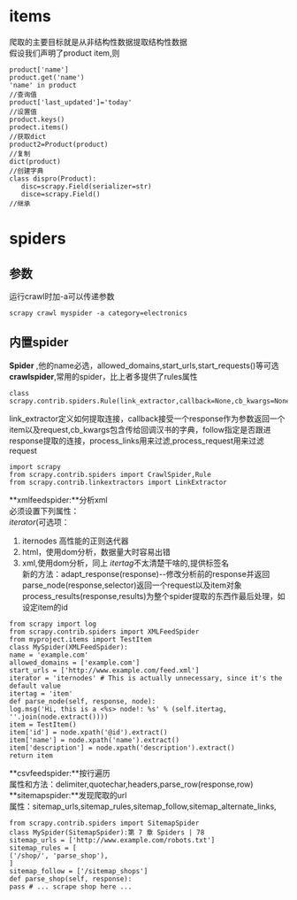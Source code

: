 # items
爬取的主要目标就是从非结构性数据提取结构性数据     
假设我们声明了product item,则  
```
product['name']
product.get('name')
'name' in product
//查询值
product['last_updated']='today'
//设置值
product.keys()
prodect.items()
//获取dict
product2=Product(product)
//复制
dict(product)
//创建字典
class dispro(Product):
   disc=scrapy.Field(serializer=str)
   disce=scrapy.Field()
//继承

```
# spiders
## 参数
运行crawl时加-a可以传递参数
```
scrapy crawl myspider -a category=electronics
```
## 内置spider
**Spider** ,他的name必选，allowed_domains,start_urls,start_requests()等可选    
**crawlspider**,常用的spider，比上者多提供了rules属性
```
class scrapy.contrib.spiders.Rule(link_extractor,callback=None,cb_kwargs=None,follow=None,process_links=None,process_request=None)
```
link_extractor定义如何提取连接，callback接受一个response作为参数返回一个item以及request,cb_kwargs包含传给回调汉书的字典，follow指定是否跟进response提取的连接，process_links用来过滤,process_request用来过滤request
```
import scrapy
from scrapy.contrib.spiders import CrawlSpider,Rule
from scrapy.contrib.linkextractors import LinkExtractor
```
**xmlfeedspider:**分析xml     
必须设置下列属性：     
*iterator*(可选项：  
1. iternodes 高性能的正则迭代器
2. html，使用dom分析，数据量大时容易出错
3. xml,使用dom分析，同上
*itertag*不太清楚干啥的,提供标签名     
新的方法：adapt_response(response)--修改分析前的response并返回     
parse_node(response,selector)返回一个request以及item对象     
process_results(response,results)为整个spider提取的东西作最后处理，如设定item的id    
```
from scrapy import log
from scrapy.contrib.spiders import XMLFeedSpider
from myproject.items import TestItem
class MySpider(XMLFeedSpider):
name = 'example.com'
allowed_domains = ['example.com']
start_urls = ['http://www.example.com/feed.xml']
iterator = 'iternodes' # This is actually unnecessary, since it's the default value
itertag = 'item'
def parse_node(self, response, node):
log.msg('Hi, this is a <%s> node!: %s' % (self.itertag, ''.join(node.extract())))
item = TestItem()
item['id'] = node.xpath('@id').extract()
item['name'] = node.xpath('name').extract()
item['description'] = node.xpath('description').extract()
return item
```
**csvfeedspider:**按行遍历   
属性和方法：delimiter,quotechar,headers,parse_row(response,row)   
**sitemapspider:**发现爬取的url   
属性：sitemap_urls,sitemap_rules,sitemap_follow,sitemap_alternate_links,
```
from scrapy.contrib.spiders import SitemapSpider
class MySpider(SitemapSpider):第 7 章 Spiders | 78
sitemap_urls = ['http://www.example.com/robots.txt']
sitemap_rules = [
('/shop/', 'parse_shop'),
]
sitemap_follow = ['/sitemap_shops']
def parse_shop(self, response):
pass # ... scrape shop here ...
```
